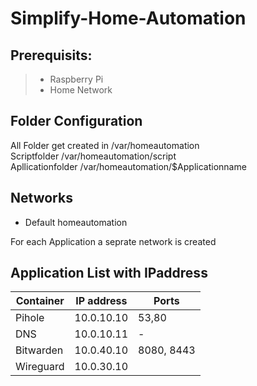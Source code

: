 # Simplify-Home-Automation

## Prerequisits:
> - Raspberry Pi
> - Home Network

## Folder Configuration

All Folder get created in   /var/homeautomation \
Scriptfolder                /var/homeautomation/script \
Apllicationfolder           /var/homeautomation/$Applicationname

## Networks
- Default homeautomation

For each Application a seprate network is created


## Application List with IPaddress
|Container  |IP address  |Ports|
|---|---|---|
|Pihole     |10.0.10.10  |53,80 |
|DNS        |10.0.10.11  |- | 
|Bitwarden  |10.0.40.10  |8080, 8443| 
|Wireguard  |10.0.30.10  |   |


